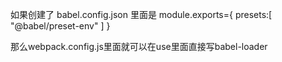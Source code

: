 如果创建了 babel.config.json 里面是
module.exports={
    presets:[
        "@babel/preset-env"
    ]
}

那么webpack.config.js里面就可以在use里面直接写babel-loader